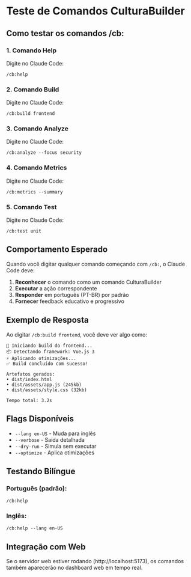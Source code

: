 # Teste de Comandos CulturaBuilder

## Como testar os comandos /cb:

### 1. Comando Help
Digite no Claude Code:
```
/cb:help
```

### 2. Comando Build
Digite no Claude Code:
```
/cb:build frontend
```

### 3. Comando Analyze
Digite no Claude Code:
```
/cb:analyze --focus security
```

### 4. Comando Metrics
Digite no Claude Code:
```
/cb:metrics --summary
```

### 5. Comando Test
Digite no Claude Code:
```
/cb:test unit
```

## Comportamento Esperado

Quando você digitar qualquer comando começando com `/cb:`, o Claude Code deve:

1. **Reconhecer** o comando como um comando CulturaBuilder
2. **Executar** a ação correspondente
3. **Responder** em português (PT-BR) por padrão
4. **Fornecer** feedback educativo e progressivo

## Exemplo de Resposta

Ao digitar `/cb:build frontend`, você deve ver algo como:

```
🔨 Iniciando build do frontend...
📦 Detectando framework: Vue.js 3
⚡ Aplicando otimizações...
✅ Build concluído com sucesso!

Artefatos gerados:
• dist/index.html
• dist/assets/app.js (245kb)
• dist/assets/style.css (32kb)

Tempo total: 3.2s
```

## Flags Disponíveis

- `--lang en-US` - Muda para inglês
- `--verbose` - Saída detalhada
- `--dry-run` - Simula sem executar
- `--optimize` - Aplica otimizações

## Testando Bilíngue

### Português (padrão):
```
/cb:help
```

### Inglês:
```
/cb:help --lang en-US
```

## Integração com Web

Se o servidor web estiver rodando (http://localhost:5173), os comandos também aparecerão no dashboard web em tempo real.